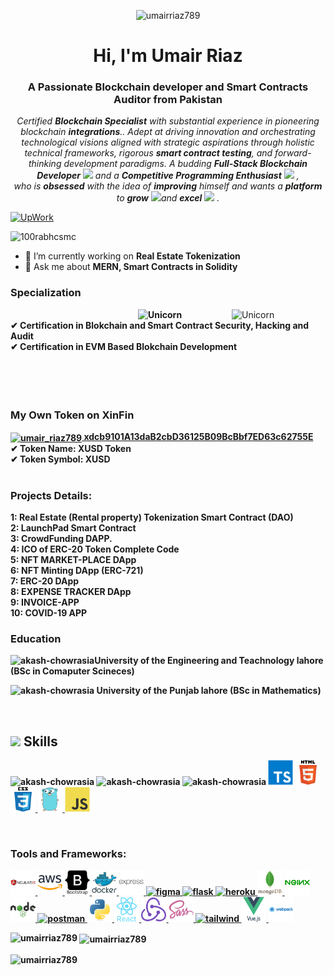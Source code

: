 <p align="center"> <img width="100px" src="https://res.cloudinary.com/almonive/image/upload/v1704639905/su5lgkoppabmcajaxqng.png" alt="umairriaz789" /> </p>
<h1 align="center">Hi, I'm Umair Riaz</h1>
<h3 align="center">A Passionate Blockchain developer and Smart Contracts Auditor from Pakistan</h3>
<p align="center">
  <em>
    Certified <b>Blockchain Specialist</b> with substantial experience in pioneering blockchain <b>integrations</b>.</a>. 
    Adept at driving innovation and orchestrating technological visions aligned with strategic aspirations through holistic
technical frameworks, rigorous <b>smart contract testing</b>, and forward-thinking development paradigms.
    A budding <b>Full-Stack Blockchain Developer</b> <img src="https://github.com/TheDudeThatCode/TheDudeThatCode/blob/master/Assets/Developer.gif" width="30px"> and a <b>Competitive Programming Enthusiast</b>&nbsp;<img src="https://github.com/TheDudeThatCode/TheDudeThatCode/blob/master/Assets/Designer.gif" width="36px">&nbsp,<br>who is <b>obsessed</b>
    with the idea of <b>improving</b> himself and wants a <b>platform</b> to 
    <b>grow</b> <img src="https://github.com/TheDudeThatCode/TheDudeThatCode/blob/master/Assets/Rocket.gif" width="18px">and 
    <b>excel</b> <img src="https://github.com/TheDudeThatCode/TheDudeThatCode/blob/master/Assets/Medal.gif" width="20px">&nbsp.
  </em> 
  <br>
</p>
<a align="left" href="https://www.upwork.com/freelancers/umairriaz"><img src="https://img.shields.io/badge/Upwork-494949?style=flat&logo=upwork" alt="UpWork" /></a>
<p align="left"> <img src="https://komarev.com/ghpvc/?username=100rabhcsmc&label=Profile%20views&color=0e75b6&style=flat" alt="100rabhcsmc" /> </p>

- 🔭 I’m currently working on  **Real Estate Tokenization**
- 💬 Ask me about **MERN, Smart Contracts in Solidity**
  
<h3 align="left">Specialization</h3>
<img align="right" width=150px alt="Unicorn" src="https://res.cloudinary.com/dsybcfxyc/image/upload/v1704584370/107914194_2_khi5gw.jpg" />
 <b>
<img align="right" width=150px alt="Unicorn" src="https://res.cloudinary.com/dsybcfxyc/image/upload/v1704584551/Data_Set_1743-1_d2egom.png" />
<br>
✔ <b>Certification in Blokchain and Smart Contract Security, Hacking and Audit</b> <br>
✔ <b>Certification in EVM Based Blokchain Development</b><br>
<br><br><br><br>
<h3 align="left">My Own Token on <b>XinFin</b></h3>
<a href="https://xdc.blocksscan.io/address/xdcb9101A13daB2cbD36125B09BcBbf7ED63c62755E#transactions" target="blank"><img align="center" src="https://res.cloudinary.com/dsybcfxyc/image/upload/v1704587245/2634_zcu9qz.png" alt="umair_riaz789" height="40" width="40" /> 
xdcb9101A13daB2cbD36125B09BcBbf7ED63c62755E
</a><br>
✔ Token Name: <b>XUSD Token</b> <br>
✔ Token Symbol: <b>XUSD</b><br>
 <br>
<h3 align="left">Projects Details:</h3>
1: Real Estate (Rental property) Tokenization Smart Contract (DAO)<br/>
2: LaunchPad Smart Contract<br/>
3: CrowdFunding DAPP.<br/> 
4: ICO of ERC-20 Token Complete Code<br/>
5: NFT MARKET-PLACE DApp<br/> 
6: NFT Minting DApp (ERC-721) <br/> 
7: ERC-20 DApp<br/> 
8: EXPENSE TRACKER DApp<br/> 
9: INVOICE-APP<br/> 
10: COVID-19 APP<br/> 

<h3 align="left">Education</h3>
<p align="left"> <img width=30px src="https://res.cloudinary.com/dsybcfxyc/image/upload/v1704583013/59e47443259fadca4151fd6273ac0ebd_ihopjm.png" alt="akash-chowrasia" />University of the Engineering and Teachnology lahore (BSc in Comaputer Scineces) </p>
<p align="left"> <img width=30px src="https://res.cloudinary.com/dsybcfxyc/image/upload/v1704583083/punjab-university-lahore-logo_laxs1b.png" alt="akash-chowrasia" />
 University of the Punjab lahore (BSc in Mathematics) </p>
 <br>

 ## <img src="https://media2.giphy.com/media/QssGEmpkyEOhBCb7e1/giphy.gif?cid=ecf05e47a0n3gi1bfqntqmob8g9aid1oyj2wr3ds3mg700bl&rid=giphy.gif" width ="25"><b> Skills</b>
 <p align="center">

<img width=95px src="https://res.cloudinary.com/dsybcfxyc/image/upload/v1704619594/python-6_w26can.svg" alt="akash-chowrasia" /> <img width=85px src="https://res.cloudinary.com/dsybcfxyc/image/upload/v1704619207/8k73hi03ck8mnm830xpu_fke32u.png" alt="akash-chowrasia" /> <img width=85px src="https://res.cloudinary.com/dsybcfxyc/image/upload/v1704619251/rust-programming-language_eczn0c.png" alt="akash-chowrasia" /> <img src="https://raw.githubusercontent.com/devicons/devicon/master/icons/typescript/typescript-original.svg" alt="typescript" width="40" height="40"/> <img src="https://raw.githubusercontent.com/devicons/devicon/master/icons/html5/html5-original-wordmark.svg" alt="html5" width="40" height="40"/> </a> <a href="https://www.w3schools.com/css/" target="_blank" rel="noreferrer"> <img src="https://raw.githubusercontent.com/devicons/devicon/master/icons/css3/css3-original-wordmark.svg" alt="css3" width="40" height="40"/> </a> <a href="https://golang.org" target="_blank" rel="noreferrer"> <img src="https://raw.githubusercontent.com/devicons/devicon/master/icons/go/go-original.svg" alt="go" width="40" height="40"/> </a> <a href="https://www.w3.org/html/" target="_blank" rel="noreferrer">  <a href="https://developer.mozilla.org/en-US/docs/Web/JavaScript" target="_blank" rel="noreferrer"> <img src="https://raw.githubusercontent.com/devicons/devicon/master/icons/javascript/javascript-original.svg" alt="javascript" width="40" height="40"/> </a>
 

<br>
<h3 align="left">Tools and Frameworks:</h3>
<p align="left">  <a href="https://angular.io" target="_blank" rel="noreferrer"> <img src="https://raw.githubusercontent.com/devicons/devicon/master/icons/angularjs/angularjs-original-wordmark.svg" alt="angularjs" width="40" height="40"/> </a> <a href="https://aws.amazon.com" target="_blank" rel="noreferrer"> <img src="https://raw.githubusercontent.com/devicons/devicon/master/icons/amazonwebservices/amazonwebservices-original-wordmark.svg" alt="aws" width="40" height="40"/> </a> <a href="https://getbootstrap.com" target="_blank" rel="noreferrer"> <img src="https://raw.githubusercontent.com/devicons/devicon/master/icons/bootstrap/bootstrap-plain-wordmark.svg" alt="bootstrap" width="40" height="40"/> <a href="https://www.docker.com/" target="_blank" rel="noreferrer"> <img src="https://raw.githubusercontent.com/devicons/devicon/master/icons/docker/docker-original-wordmark.svg" alt="docker" width="40" height="40"/> </a> <a href="https://expressjs.com" target="_blank" rel="noreferrer"> <img src="https://raw.githubusercontent.com/devicons/devicon/master/icons/express/express-original-wordmark.svg" alt="express" width="40" height="40"/> </a> <a href="https://www.figma.com/" target="_blank" rel="noreferrer"> <img src="https://www.vectorlogo.zone/logos/figma/figma-icon.svg" alt="figma" width="40" height="40"/> </a> <a href="https://flask.palletsprojects.com/" target="_blank" rel="noreferrer"> <img src="https://www.vectorlogo.zone/logos/pocoo_flask/pocoo_flask-icon.svg" alt="flask" width="40" height="40"/> </a>  <a href="https://heroku.com" target="_blank" rel="noreferrer"> <img src="https://www.vectorlogo.zone/logos/heroku/heroku-icon.svg" alt="heroku" width="40" height="40"/> </a> <a href="https://www.mongodb.com/" target="_blank" rel="noreferrer"> <img src="https://raw.githubusercontent.com/devicons/devicon/master/icons/mongodb/mongodb-original-wordmark.svg" alt="mongodb" width="40" height="40"/> </a> <a href="https://www.nginx.com" target="_blank" rel="noreferrer"> <img src="https://raw.githubusercontent.com/devicons/devicon/master/icons/nginx/nginx-original.svg" alt="nginx" width="40" height="40"/> </a> <a href="https://nodejs.org" target="_blank" rel="noreferrer"> <img src="https://raw.githubusercontent.com/devicons/devicon/master/icons/nodejs/nodejs-original-wordmark.svg" alt="nodejs" width="40" height="40"/> </a> <a href="https://postman.com" target="_blank" rel="noreferrer"> <img src="https://www.vectorlogo.zone/logos/getpostman/getpostman-icon.svg" alt="postman" width="40" height="40"/> </a> <a href="https://www.python.org" target="_blank" rel="noreferrer"> <img src="https://raw.githubusercontent.com/devicons/devicon/master/icons/python/python-original.svg" alt="python" width="40" height="40"/> </a> <a href="https://reactjs.org/" target="_blank" rel="noreferrer"> <img src="https://raw.githubusercontent.com/devicons/devicon/master/icons/react/react-original-wordmark.svg" alt="react" width="40" height="40"/> </a> <a href="https://redux.js.org" target="_blank" rel="noreferrer"> <img src="https://raw.githubusercontent.com/devicons/devicon/master/icons/redux/redux-original.svg" alt="redux" width="40" height="40"/> </a> <a href="https://sass-lang.com" target="_blank" rel="noreferrer"> <img src="https://raw.githubusercontent.com/devicons/devicon/master/icons/sass/sass-original.svg" alt="sass" width="40" height="40"/> </a> <a href="https://tailwindcss.com/" target="_blank" rel="noreferrer"> <img src="https://www.vectorlogo.zone/logos/tailwindcss/tailwindcss-icon.svg" alt="tailwind" width="40" height="40"/> </a> <a href="https://vuejs.org/" target="_blank" rel="noreferrer"> <img src="https://raw.githubusercontent.com/devicons/devicon/master/icons/vuejs/vuejs-original-wordmark.svg" alt="vuejs" width="40" height="40"/> </a> <a href="https://webpack.js.org" target="_blank" rel="noreferrer"> <img src="https://raw.githubusercontent.com/devicons/devicon/d00d0969292a6569d45b06d3f350f463a0107b0d/icons/webpack/webpack-original-wordmark.svg" alt="webpack" width="40" height="40"/> </a> </p>

<p><img align="left" src="https://github-readme-stats.vercel.app/api/top-langs?username=umairriaz789&show_icons=true&locale=en&layout=compact" alt="umairriaz789" /></p>

<p>&nbsp;<img align="center" src="https://github-readme-stats.vercel.app/api?username=umairriaz789&show_icons=true&locale=en" alt="umairriaz789" /></p>

<p><img align="center" src="https://github-readme-streak-stats.herokuapp.com/?user=umairriaz789&" alt="umairriaz789" /></p>
